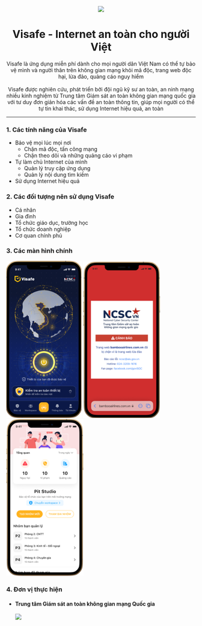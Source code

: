 
<p align="center">
  <img width="300px" src="https://app.visafe.vn/static/media/logo.90ea0558.svg"/>
</p>
<h1 align="center">Visafe - Internet an toàn cho người Việt</h1>

<div style="text-align: center">Visafe là ứng dụng miễn phí dành cho mọi người dân Việt Nam có thể tự bảo vệ mình và người thân trên không gian mạng khỏi mã độc, trang web độc hại, lừa đảo, quảng cáo nguy hiểm</div>
<br>
<div style="text-align: center">Visafe được nghiên cứu, phát triển bởi đội ngũ kỹ sư an toàn, an ninh mạng nhiều kinh nghiệm từ Trung tâm Giám sát an toàn không gian mạng quốc gia với tư duy đơn giản hóa các vấn đề an toàn thông tin, giúp mọi người có thể tự tin khai thác, sử dụng Internet hiệu quả, an toàn</div>

---
<h3 align="left">1. Các tính năng của Visafe</h3>

+ Bảo vệ mọi lúc mọi nơi
    * Chặn mã độc, tấn công mạng
    + Chặn theo dõi và những quảng cáo vi phạm
+ Tự làm chủ Internet của mình
    * Quản lý truy cập ứng dụng
    + Quản lý nội dung tìm kiếm
+ Sử dụng Internet hiệu quả



<h3 align="left">2. Các đối tượng nên sử dụng Visafe</h3>

+ Cá nhân
+ Gia đình
+ Tổ chức giáo dục, trường học
+ Tổ chức doanh nghiệp
+ Cơ quan chính phủ


<h3 align="left">3. Các màn hình chính</h3>


<img src="/Images/main.png" style="width:200px"/> <img src="/Images/warm.png" style="width:205px"/>  <img src="/Images/workspace.png" style="width:205px"/>

<h3 align="left">4. Đơn vị thực hiện</h3>

 + <h4>Trung tâm Giám sát an toàn không gian mạng Quốc gia</h4> <img src="https://khonggianmang.vn/assets/img/logoNEWNCSC.png" style="width:100px"/>
